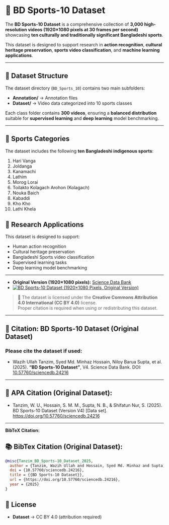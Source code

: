 # 🏏 BD Sports-10 Dataset

The **BD Sports-10 Dataset** is a comprehensive collection of **3,000 high-resolution videos (1920×1080 pixels at 30 frames per second)** showcasing **ten culturally and traditionally significant Bangladeshi sports**.

This dataset is designed to support research in **action recognition**, **cultural heritage preservation**, **sports video classification**, and **machine learning applications**.

---

## 📁 Dataset Structure

The dataset directory (`BD_Sports_10`) contains two main subfolders:

- **Annotation/** → Annotation files
- **Dataset/** → Video data categorized into 10 sports classes

Each class folder contains **300 videos**, ensuring a **balanced distribution** suitable for **supervised learning** and **deep learning** model benchmarking.

---

## 🏸 Sports Categories

The dataset includes the following **ten Bangladeshi indigenous sports**:

1. Hari Vanga
2. Joldanga
3. Kanamachi
4. Lathim
5. Morog Lorai
6. Toilakto Kolagach Arohon (Kolagach)
7. Nouka Baich
8. Kabaddi
9. Kho Kho
10. Lathi Khela

## 🎯 Research Applications

This dataset is designed to support:

- Human action recognition
- Cultural heritage preservation
- Bangladeshi Sports video classification
- Supervised learning tasks
- Deep learning model benchmarking

---

- **Original Version (1920×1080 pixels):** [Science Data Bank](https://doi.org/10.57760/sciencedb.24216)
- [![BD Sports-10 Dataset (1920×1080 Pixels, Original Version)](https://img.shields.io/badge/BD_Sports_10_Original_Version-1920x1080-green)](https://doi.org/10.57760/sciencedb.24216)

> 📜 The dataset is licensed under the **Creative Commons Attribution 4.0 International (CC BY 4.0)** license.  
> Proper citation is required when using or redistributing this dataset.

---

## 📜 Citation: BD Sports-10 Dataset (Original Dataset)

### Please cite the dataset if used:

- Wazih Ullah Tanzim, Syed Md. Minhaz Hossain, Niloy Barua Supta, et al. (2025). **“BD Sports-10 Dataset”**, V4. Science Data Bank. DOI: [10.57760/sciencedb.24216](https://doi.org/10.57760/sciencedb.24216)

---

## 🔖 APA Citation (Original Dataset):

- Tanzim, W. U., Hossain, S. M. M., Supta, N. B., & Shifatun Nur, S. (2025). BD Sports-10 Dataset (Version V4) [Data set]. https://doi.org/10.57760/sciencedb.24216

---

**BibTeX Citation:**

## 📚 BibTex Citation (Original Dataset):

```bibtex
@misc{Tanzim_BD_Sports-10_Dataset_2025,
  author = {Tanzim, Wazih Ullah and Hossain, Syed Md. Minhaz and Supta, Niloy Barua and Shifatun Nur, Shifa},
  doi = {10.57760/sciencedb.24216},
  title = {{BD Sports-10 Dataset}},
  url = {https://doi.org/10.57760/sciencedb.24216},
  year = {2025}
}
```

## 📄 License

- **Dataset** → CC BY 4.0 (attribution required)
